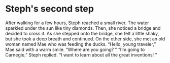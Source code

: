 # Steph's second step

After walking for a few hours, Steph reached a small river. The water sparkled under the sun like tiny diamonds. Then, she noticed a bridge and decided to cross it. As she stepped onto the bridge, she felt a little shaky, but she took a deep breath and continued. On the other side, she met an old woman named Mae who was feeding the ducks.
“Hello, young traveler,” Mae said with a warm smile. “Where are you going? ”
“I’m going to Carnegie,” Steph replied. “I want to learn about all the great inventions! ”